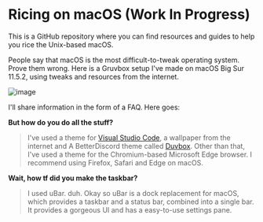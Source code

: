 # Ricing on macOS (Work In Progress)
This is a GitHub repository where you can find resources and guides to help you rice the Unix-based macOS. 

People say that macOS is the most difficult-to-tweak operating system. Prove them wrong. Here is a Gruvbox setup I've made on macOS Big Sur 11.5.2, using tweaks and resources from the internet.

![image](https://user-images.githubusercontent.com/78948152/133994892-fff4693d-0ff2-417f-b539-a831210412a9.png)

I'll share information in the form of a FAQ.
Here goes:

**But how do you do all the stuff?**

> I've used a theme for [Visual Studio Code](https://code.visualstudio.com), a wallpaper from the internet and A BetterDiscord theme called [Duvbox](https://github.com/CircuitRCAY/Duvbox). Other than that, I've used a theme for the Chromium-based Microsoft Edge browser. I recommend using Firefox, Safari and Edge on macOS.

**Wait, how tf did you make the taskbar?**

> I used uBar. duh. Okay so uBar is a dock replacement for macOS, which provides a taskbar and a status bar, combined into a single bar. It provides a gorgeous UI and has a easy-to-use settings pane.
